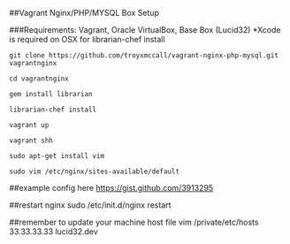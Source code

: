 ##Vagrant Nginx/PHP/MYSQL Box Setup

###Requirements: Vagrant, Oracle VirtualBox, Base Box (Lucid32)
*Xcode is required on OSX for librarian-chef install

	git clone https://github.com/troyxmccall/vagrant-nginx-php-mysql.git vagrantnginx

	cd vagrantnginx

	gem install librarian

	librarian-chef install

	vagrant up

	vagrant shh

	sudo apt-get install vim

	sudo vim /etc/nginx/sites-available/default



##example config here
https://gist.github.com/3913295

##restart nginx
	sudo /etc/init.d/nginx restart


##remember to update your machine host file
	vim /private/etc/hosts
		33.33.33.33     lucid32.dev




